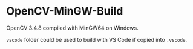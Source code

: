 # OpenCV-MinGW-Build

OpenCV 3.4.8 compiled with MinGW64 on Windows.

`vscode` folder could be used to build with VS Code if copied into `.vscode`.